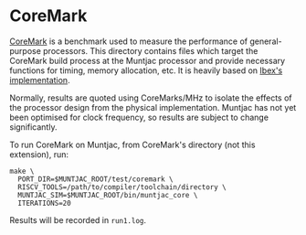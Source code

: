 # CoreMark

[CoreMark](https://github.com/eembc/coremark) is a benchmark used to measure the performance of general-purpose processors. This directory contains files which target the CoreMark build process at the Muntjac processor and provide necessary functions for timing, memory allocation, etc. It is heavily based on [Ibex's implementation](https://github.com/lowRISC/ibex/tree/master/examples/sw/benchmarks).

Normally, results are quoted using CoreMarks/MHz to isolate the effects of the processor design from the physical implementation. Muntjac has not yet been optimised for clock frequency, so results are subject to change significantly.

To run CoreMark on Muntjac, from CoreMark's directory (not this extension), run:

```
make \
  PORT_DIR=$MUNTJAC_ROOT/test/coremark \
  RISCV_TOOLS=/path/to/compiler/toolchain/directory \
  MUNTJAC_SIM=$MUNTJAC_ROOT/bin/muntjac_core \
  ITERATIONS=20
```

Results will be recorded in `run1.log`.
